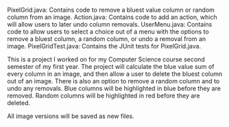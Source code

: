 PixelGrid.java: Contains code to remove a bluest value column or random column from an image.
Action.java: Contains code to add an action, which will allow users to later undo column removals.
UserMenu.java: Contains code to allow users to select a choice out of a menu with the options to remove a bluest column, a random column, or undo a removal from an image.
PixelGridTest.java: Contains the JUnit tests for PixelGrid.java.

This is a project I worked on for my Computer Science course second semester of my first year. The project will calculate the blue value sum of every column in an image, and then allow a user to delete the bluest column out of an image. There is also an option to remove a random column and to undo any removals. Blue columns will be highlighted in blue before they are removed. Random columns will be highlighted in red before they are deleted.

All image versions will be saved as new files.
